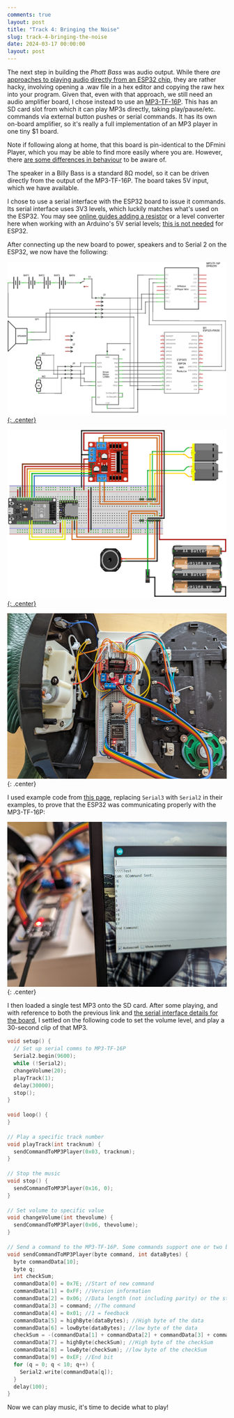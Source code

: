 ```yaml
---
comments: true
layout: post
title: "Track 4: Bringing the Noise"
slug: track-4-bringing-the-noise
date: 2024-03-17 00:00:00
layout: post
---
```


The next step in building the *Phatt Bass* was audio output. While there *are* [approaches to playing audio directly from an ESP32 chip](https://www.hackster.io/electronicsworkshop111/esp-32-based-audio-player-6a6bee), they are rather hacky, involving opening a .wav file in a hex editor and copying the raw hex into your program. Given that, even with that approach, we still need an audio amplifier board, I chose instead to use an [MP3-TF-16P](https://www.aliexpress.com/i/1005004349864122.html). This has an SD card slot from which it can play MP3s directly, taking play/pause/etc. commands via external button pushes or serial commands. It has its own on-board amplifier, so it's really a full implementation of an MP3 player in one tiny $1 board.

<div class="notes"><p>Note if following along at home, that this board is pin-identical to the DFmini Player, which you may be able to find more easily where you are. However, there <a href="http://digitaltown.co.uk/components17dfminiplayer.php">are some differences in behaviour</a> to be aware of.</p></div>

The speaker in a Billy Bass is a standard 8Ω model, so it can be driven directly from the output of the MP3-TF-16P. The board takes 5V input, which we have available.

I chose to use a serial interface with the ESP32 board to issue it commands. Its serial interface uses 3V3 levels, which luckily matches what's used on the ESP32. You may see [online guides adding a resistor](https://www.instructables.com/Tutorial-of-MP3-TF-16P/) or a level converter here when working with an Arduino's 5V serial levels; [this is not needed](https://forum.arduino.cc/t/esp32-and-dfplayer-mini-mp3-player/1008766/10) for ESP32.

After connecting up the new board to power, speakers and to Serial 2 on the ESP32, we now have the following:

[![Wiring diagram](/projects/big-mouth-phatt-bass/fritzing-motors-audio_schem.png){: .center}](/projects/big-mouth-phatt-bass/fritzing-motors-audio_schem.png)

[![Breadboard layout diagram](/projects/big-mouth-phatt-bass/fritzing-motors-audio_bb.png){: .center}](/projects/big-mouth-phatt-bass/fritzing-motors-audio_bb.png)

![A breadboard and a mess of wiring connected to two halves of a Billy Bass](/projects/big-mouth-phatt-bass/10.jpg){: .center}

I used example code from [this page](http://digitaltown.co.uk/components17dfminiplayer.php), replacing `Serial3` with `Serial2` in their examples, to prove that the ESP32 was communicating properly with the MP3-TF-16P:

![A photo of a screen showing a serial monitor window with some debug information, and the project in the background](/projects/big-mouth-phatt-bass/11.jpg){: .center}

I then loaded a single test MP3 onto the SD card. After some playing, and with reference to both the previous link and [the serial interface details for the board](https://cahamo.delphidabbler.com/resources/dfplayer-mini), I settled on the following code to set the volume level, and play a 30-second clip of that MP3.

```c
void setup() {
  // Set up serial comms to MP3-TF-16P
  Serial2.begin(9600);
  while (!Serial2);
  changeVolume(20);
  playTrack(1);
  delay(30000);
  stop();
}

void loop() {
}

// Play a specific track number
void playTrack(int tracknum) {
  sendCommandToMP3Player(0x03, tracknum);
}

// Stop the music
void stop() {
  sendCommandToMP3Player(0x16, 0);
}

// Set volume to specific value
void changeVolume(int thevolume) {
  sendCommandToMP3Player(0x06, thevolume);
}

// Send a command to the MP3-TF-16P. Some commands support one or two bytes of data
void sendCommandToMP3Player(byte command, int dataBytes) {
  byte commandData[10];
  byte q;
  int checkSum;
  commandData[0] = 0x7E; //Start of new command
  commandData[1] = 0xFF; //Version information
  commandData[2] = 0x06; //Data length (not including parity) or the start and version
  commandData[3] = command; //The command
  commandData[4] = 0x01; //1 = feedback
  commandData[5] = highByte(dataBytes); //High byte of the data
  commandData[6] = lowByte(dataBytes); //low byte of the data
  checkSum = -(commandData[1] + commandData[2] + commandData[3] + commandData[4] + commandData[5] + commandData[6]);
  commandData[7] = highByte(checkSum); //High byte of the checkSum
  commandData[8] = lowByte(checkSum); //low byte of the checkSum
  commandData[9] = 0xEF; //End bit
  for (q = 0; q < 10; q++) {
    Serial2.write(commandData[q]);
  }
  delay(100);
}
```

Now we can play music, it's time to decide what to play!